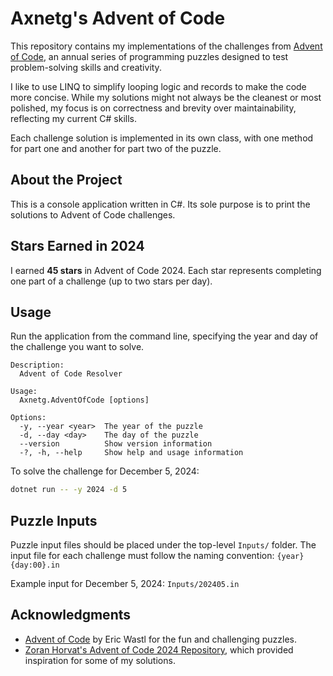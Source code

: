 # Axnetg's Advent of Code

This repository contains my implementations of the challenges from [Advent of Code](https://adventofcode.com/), an annual series of programming puzzles designed to test problem-solving skills and creativity.

I like to use LINQ to simplify looping logic and records to make the code more concise. While my solutions might not always be the cleanest or most polished, my focus is on correctness and brevity over maintainability, reflecting my current C# skills.

Each challenge solution is implemented in its own class, with one method for part one and another for part two of the puzzle.

## About the Project

This is a console application written in C#. Its sole purpose is to print the solutions to Advent of Code challenges.

## Stars Earned in 2024

I earned **45 stars** in Advent of Code 2024. Each star represents completing one part of a challenge (up to two stars per day).

## Usage

Run the application from the command line, specifying the year and day of the challenge you want to solve.

```
Description:
  Advent of Code Resolver

Usage:
  Axnetg.AdventOfCode [options]

Options:
  -y, --year <year>  The year of the puzzle
  -d, --day <day>    The day of the puzzle
  --version          Show version information
  -?, -h, --help     Show help and usage information
```

To solve the challenge for December 5, 2024:

```bash
dotnet run -- -y 2024 -d 5
```

## Puzzle Inputs

Puzzle input files should be placed under the top-level `Inputs/` folder.
The input file for each challenge must follow the naming convention:
`{year}{day:00}.in`

Example input for December 5, 2024: `Inputs/202405.in`

## Acknowledgments

- [Advent of Code](https://adventofcode.com/) by Eric Wastl for the fun and challenging puzzles.
- [Zoran Horvat's Advent of Code 2024 Repository](https://github.com/zoran-horvat/advent-of-code-2024), which provided inspiration for some of my solutions.
